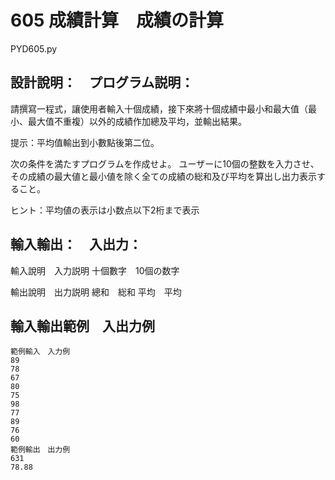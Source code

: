 # 605 成績計算　成績の計算
PYD605.py
## 設計說明：　プログラム説明：
請撰寫一程式，讓使用者輸入十個成績，接下來將十個成績中最小和最大值（最小、最大值不重複）以外的成績作加總及平均，並輸出結果。

提示：平均值輸出到小數點後第二位。

次の条件を満たすプログラムを作成せよ。
ユーザーに10個の整数を入力させ、その成績の最大値と最小値を除く全ての成績の総和及び平均を算出し出力表示すること。

ヒント：平均値の表示は小数点以下2桁まで表示


## 輸入輸出：　入出力：
輸入說明　入力説明
十個數字　10個の数字

輸出說明　出力説明
總和　総和
平均　平均

## 輸入輸出範例　入出力例

```
範例輸入　入力例
89
78
67
80
75
98
77
89
76
60
範例輸出　出力例
631
78.88
```
